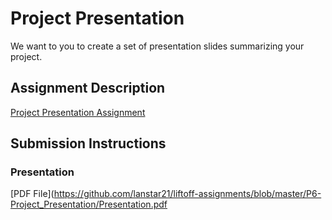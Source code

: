 # Project Presentation
We want to you to create a set of presentation slides summarizing your project.

## Assignment Description
[Project Presentation Assignment](https://education.launchcode.org/liftoff/assignments/project-presentation/)

## Submission Instructions

### Presentation
[PDF File](https://github.com/lanstar21/liftoff-assignments/blob/master/P6-Project_Presentation/Presentation.pdf